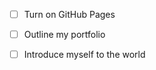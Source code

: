 - [ ] Turn on GitHub Pages
- [ ] Outline my portfolio
- [ ] Introduce myself to the world




















